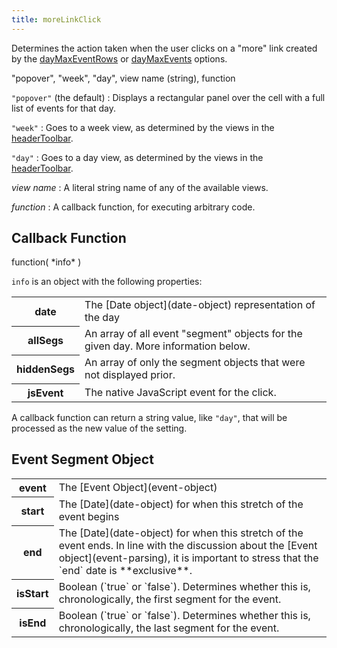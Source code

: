 ```yaml
---
title: moreLinkClick
---
```


Determines the action taken when the user clicks on a "more" link created by the [dayMaxEventRows](dayMaxEventRows) or [dayMaxEvents](dayMaxEvents) options.

<div class='spec' markdown='1'>
"popover", "week", "day", view name (string), function
</div>

`"popover"` (the default)
:   Displays a rectangular panel over the cell with a full list of events for that day.

`"week"`
:   Goes to a week view, as determined by the views in the [headerToolbar](headerToolbar).

`"day"`
:   Goes to a day view, as determined by the views in the [headerToolbar](headerToolbar).

*view name*
:   A literal string name of any of the available views.

*function*
:   A callback function, for executing arbitrary code.


## Callback Function

<div class='spec' markdown='1'>
function( *info* )
</div>

`info` is an object with the following properties:

<table>

<tr>
<th>date</th>
<td markdown='1'>
The [Date object](date-object) representation of the day
</td>
</tr>

<tr>
<th>allSegs</th>
<td markdown='1'>
An array of all event "segment" objects for the given day. More information below.
</td>
</tr>

<tr>
<th>hiddenSegs</th>
<td markdown='1'>
An array of only the segment objects that were not displayed prior.
</td>
</tr>

<tr>
<th>jsEvent</th>
<td markdown='1'>
The native JavaScript event for the click.
</td>
</tr>

</table>

A callback function can return a string value, like `"day"`, that will be processed as the new value of the setting.


## Event Segment Object

<table>

<tr>
<th>event</th>
<td markdown='1'>
The [Event Object](event-object)
</td>
</tr>

<tr>
<th>start</th>
<td markdown='1'>
The [Date](date-object) for when this stretch of the event begins
</td>
</tr>

<tr>
<th>end</th>
<td markdown='1'>
The [Date](date-object) for when this stretch of the event ends. In line with the discussion about the [Event object](event-parsing), it is important to stress that the `end` date is **exclusive**.
</td>
</tr>

<tr>
<th>isStart</th>
<td markdown='1'>
Boolean (`true` or `false`). Determines whether this is, chronologically, the first segment for the event.
</td>
</tr>

<tr>
<th>isEnd</th>
<td markdown='1'>
Boolean (`true` or `false`). Determines whether this is, chronologically, the last segment for the event.
</td>
</tr>

</table>
